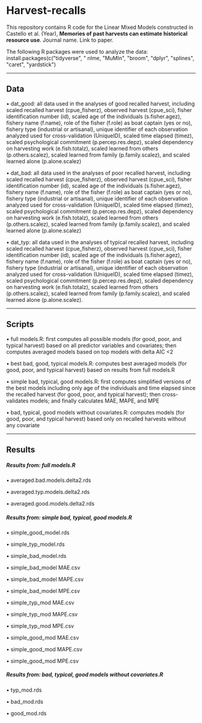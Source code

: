 # Harvest-recalls
This repository contains R code for the Linear Mixed Models constructed in Castello et al. (Year), **Memories of past harvests can estimate historical resource use**. Journal name. Link to paper.

The following R packages were used to analyze the data:
install.packages(c("tidyverse", " nlme, "MuMIn", "broom", "dplyr", "splines", "caret", "yardstick")

_________________________
## **Data**

•	dat_good: all data used in the analyses of good recalled harvest, including scaled recalled harvest (cpue_fisherz), observed harvest (cpue_sci), fisher identification number (id), scaled age of the individuals (s.fisher.agez), fishery name (f.name), role of the fisher (f.role) as boat captain (yes or no), fishery type (industrial or artisanal), unique identifier of each observation analyzed used for cross-validation (UniqueID), scaled time elapsed (timez), scaled psychological commitment (p.percep.res.depz), scaled dependency on harvesting work (e.fish.totalz), scaled learned from others (p.others.scalez), scaled learned from family (p.family.scalez), and scaled learned alone (p.alone.scalez)

•	dat_bad: all data used in the analyses of poor recalled harvest, including scaled recalled harvest (cpue_fisherz), observed harvest (cpue_sci), fisher identification number (id), scaled age of the individuals (s.fisher.agez), fishery name (f.name), role of the fisher (f.role) as boat captain (yes or no), fishery type (industrial or artisanal), unique identifier of each observation analyzed used for cross-validation (UniqueID), scaled time elapsed (timez), scaled psychological commitment (p.percep.res.depz), scaled dependency on harvesting work (e.fish.totalz), scaled learned from others (p.others.scalez), scaled learned from family (p.family.scalez), and scaled learned alone (p.alone.scalez)

•	dat_typ: all data used in the analyses of typical recalled harvest, including scaled recalled harvest (cpue_fisherz), observed harvest (cpue_sci), fisher identification number (id), scaled age of the individuals (s.fisher.agez), fishery name (f.name), role of the fisher (f.role) as boat captain (yes or no), fishery type (industrial or artisanal), unique identifier of each observation analyzed used for cross-validation (UniqueID), scaled time elapsed (timez), scaled psychological commitment (p.percep.res.depz), scaled dependency on harvesting work (e.fish.totalz), scaled learned from others (p.others.scalez), scaled learned from family (p.family.scalez), and scaled learned alone (p.alone.scalez).

_________________________
## **Scripts**

•	full models.R: first computes all possible models (for good, poor, and typical harvest) based on all predictor variables and covariates; then computes averaged models based on top models with delta AIC <2

•	best bad, good, typical models.R: computes best averaged models (for good, poor, and typical harvest) based on results from full models.R

•	simple bad, typical, good models.R: first computes simplified versions of the best models including only age of the individuals and time elapsed since the recalled harvest (for good, poor, and typical harvest); then cross-validates models; and finally calculates MAE, MAPE, and MPE

•	bad, typical, good models without covariates.R: computes models (for good, poor, and typical harvest) based only on recalled harvests without any covariate

_________________________
## **Results**

##### *Results from: full models.R*

  •	averaged.bad.models.delta2.rds

  •	averaged.typ.models.delta2.rds

  •	averaged.good.models.delta2.rds


##### *Results from: simple bad, typical, good models.R*

  •	simple_good_model.rds

  •	simple_typ_model.rds

  •	simple_bad_model.rds

  •	simple_bad_model MAE.csv

  •	simple_bad_model MAPE.csv

  •	simple_bad_model MPE.csv

  •	simple_typ_mod MAE.csv

  •	simple_typ_mod MAPE.csv

  •	simple_typ_mod MPE.csv

  •	simple_good_mod MAE.csv

  •	simple_good_mod MAPE.csv

  •	simple_good_mod MPE.csv


##### *Results from: bad, typical, good models without covariates.R*

  •	typ_mod.rds

  •	bad_mod.rds

  •	good_mod.rds
